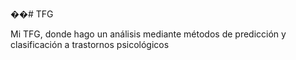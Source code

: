 ��# TFG

Mi TFG, donde hago un análisis mediante métodos de predicción y clasificación a trastornos psicológicos

